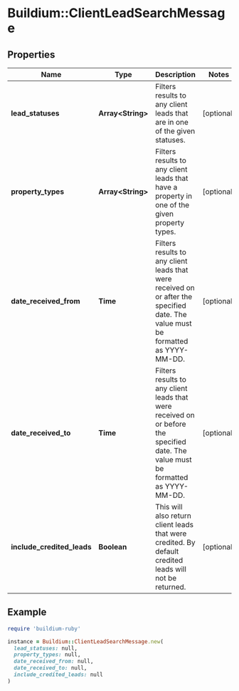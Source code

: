 # Buildium::ClientLeadSearchMessage

## Properties

| Name | Type | Description | Notes |
| ---- | ---- | ----------- | ----- |
| **lead_statuses** | **Array&lt;String&gt;** | Filters results to any client leads that are in one of the given statuses. | [optional] |
| **property_types** | **Array&lt;String&gt;** | Filters results to any client leads that have a property in one of the given property types. | [optional] |
| **date_received_from** | **Time** | Filters results to any client leads that were received on or after the specified date. The value must be formatted as YYYY-MM-DD. | [optional] |
| **date_received_to** | **Time** | Filters results to any client leads that were received on or before the specified date. The value must be formatted as YYYY-MM-DD. | [optional] |
| **include_credited_leads** | **Boolean** | This will also return client leads that were credited. By default credited leads will not be returned. | [optional] |

## Example

```ruby
require 'buildium-ruby'

instance = Buildium::ClientLeadSearchMessage.new(
  lead_statuses: null,
  property_types: null,
  date_received_from: null,
  date_received_to: null,
  include_credited_leads: null
)
```

